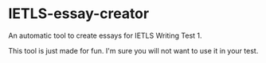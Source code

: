 # IETLS-essay-creator
An automatic tool to create essays for IETLS Writing Test 1.

This tool is just made for fun. I'm sure you will not want to use it in your test.
